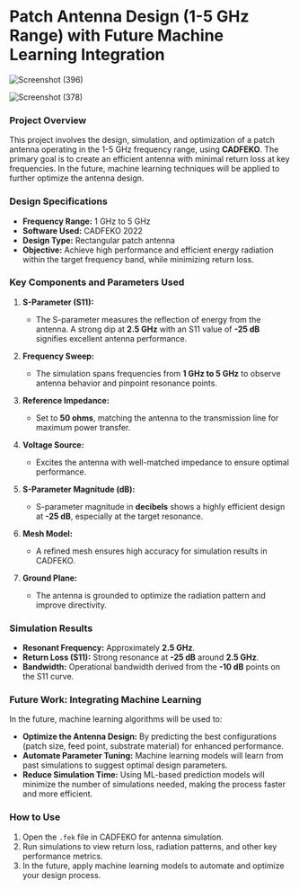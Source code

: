 # **Patch Antenna Design (1-5 GHz Range) with Future Machine Learning Integration**
![Screenshot (396)](https://github.com/user-attachments/assets/af775c82-6bf4-4d9d-b321-0dcbf5072aed)


![Screenshot (378)](https://github.com/user-attachments/assets/61ced986-0d0a-47a9-8e07-03502f6ccc3d)


### **Project Overview**
This project involves the design, simulation, and optimization of a patch antenna operating in the 1-5 GHz frequency range, using **CADFEKO**. The primary goal is to create an efficient antenna with minimal return loss at key frequencies. In the future, machine learning techniques will be applied to further optimize the antenna design.

### **Design Specifications**
- **Frequency Range:** 1 GHz to 5 GHz
- **Software Used:** CADFEKO 2022
- **Design Type:** Rectangular patch antenna
- **Objective:** Achieve high performance and efficient energy radiation within the target frequency band, while minimizing return loss.

### **Key Components and Parameters Used**

1. **S-Parameter (S11):**
   - The S-parameter measures the reflection of energy from the antenna. A strong dip at **2.5 GHz** with an S11 value of **-25 dB** signifies excellent antenna performance.

2. **Frequency Sweep:**
   - The simulation spans frequencies from **1 GHz to 5 GHz** to observe antenna behavior and pinpoint resonance points.

3. **Reference Impedance:**
   - Set to **50 ohms**, matching the antenna to the transmission line for maximum power transfer.

4. **Voltage Source:**
   - Excites the antenna with well-matched impedance to ensure optimal performance.

5. **S-Parameter Magnitude (dB):**
   - S-parameter magnitude in **decibels** shows a highly efficient design at **-25 dB**, especially at the target resonance.

6. **Mesh Model:**
   - A refined mesh ensures high accuracy for simulation results in CADFEKO.

7. **Ground Plane:**
   - The antenna is grounded to optimize the radiation pattern and improve directivity.

### **Simulation Results**
- **Resonant Frequency:** Approximately **2.5 GHz**.
- **Return Loss (S11):** Strong resonance at **-25 dB** around **2.5 GHz**.
- **Bandwidth:** Operational bandwidth derived from the **-10 dB** points on the S11 curve.

### **Future Work: Integrating Machine Learning**
In the future, machine learning algorithms will be used to:
- **Optimize the Antenna Design:** By predicting the best configurations (patch size, feed point, substrate material) for enhanced performance.
- **Automate Parameter Tuning:** Machine learning models will learn from past simulations to suggest optimal design parameters.
- **Reduce Simulation Time:** Using ML-based prediction models will minimize the number of simulations needed, making the process faster and more efficient.

### **How to Use**
1. Open the `.fek` file in CADFEKO for antenna simulation.
2. Run simulations to view return loss, radiation patterns, and other key performance metrics.
3. In the future, apply machine learning models to automate and optimize your design process.
